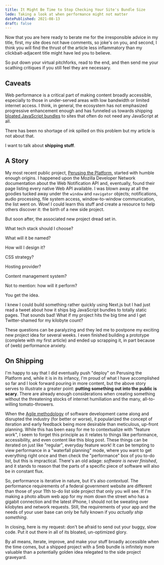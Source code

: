 ```yaml
---
title: It Might Be Time to Stop Checking Your Site's Bundle Size
lede: Taking a look at when performance might not matter
datePublished: 2021-08-13
draft: false
---
```


Now that you are here ready to berate me for the irresponsible advice in my title, first, my site does not have comments, so joke's on you, and second, I think you will find the thrust of the article less inflammatory than my clickbait-adjacent title might have led you to believe.

So put down your virtual pitchforks, read to the end, and then send me your scathing critiques if you still feel they are necessary.

## Caveats

Web performance is a critical part of making content broadly accessible, especially to those in under-served areas with low bandwidth or limited internet access. I think, in general, the ecosystem has not emphasized progressive enhancement enough and has funneled us towards shipping [bloated JavaScript bundles](https://twitter.com/n_moore/status/1415067187446960129?s=20) to sites that often do not need any JavaScript at all.

There has been no shortage of ink spilled on this problem but my article is not about that.

I want to talk about **shipping stuff**.

## A Story

My most recent public project, [Perusing the Platform,](https://perusingtheplatform.com) started with humble enough origins. I happened upon the Mozilla Developer Network documentation about the Web Notification API and, eventually, found their page listing every native Web API available. I was blown away at all the goodies tucked away under the `window` and `navigator` objects; notifications, audio processing, file system access, window-to-window communication, the list went on. Wow! I could learn this stuff and create a resource to help others discover it: the birth of a new side project.

But soon after, the associated new project dread set in.

What tech stack should I choose?

What will it be named?

How will I design it?

CSS strategy?

Hosting provider?

Content management system?

Not to mention: how will it perform?

You get the idea.

I knew I could build something rather quickly using Next.js but I had just read a tweet about how it ships big JavaScript bundles to totally static pages. That sounds bad! What if my project hits the big time and I get Twitter-shamed for my kilobyte count?

These questions can be paralyzing and they led me to postpone my exciting new project idea for several weeks. I even finished building a prototype (complete with my first article) and ended up scrapping it, in part because of (web) performance anxiety.

## On Shipping

I'm happy to say that I did eventually push "deploy" on Perusing the Platform and, while it is in its infancy, I'm proud of what I have accomplished so far and I look forward pouring in more content, but the above story serves to illustrate a greater point: **putting something out into the public is scary**. There are already enough considerations when creating something without the threatening stocks of internet humiliation and the many, all-to-willing tomato-throwers.

When the [Agile methodology](https://en.wikipedia.org/wiki/Agile_software_development) of software development came along and disrupted the industry (for better or worse), it popularized the concept of iteration and early feedback being more desirable than meticulous, up-front planning. While this has been easy for me to contextualize with "feature work", I seem to forget this principle as it relates to things like performance, accessibility, and even content like this blog post. These things can be iterated on just like "regular", everyday feature work! It can be tempting to view performance in a "waterfall planning" mode, where you want to get everything right once and then check the "performance" box of you to-do list, but this is impractical. There's an old adage: _software is never finished_, and it stands to reason that the parts of a specific piece of software will also be in constant flux.

So, performance is iterative in nature, but it's also _contextual_. The performance requirements of a federal government website are different than those of your 11th to-do list side project that only you will see. If I'm making a photo album web app for my mom down the street who has a gigabit connection and the latest iPhone, I should not be sweating over kilobytes and network requests. Still, the requirements of your app and the needs of your user base can only be fully known if you _actually ship something_.

In closing, here is my request: don't be afraid to send out your buggy, slow code. Put it out there in all of its bloated, un-optimized glory.

By all means, iterate, improve, and make your stuff broadly accessible when the time comes, but a shipped project with a 5mb bundle is infinitely more valuable than a potentially golden idea relegated to the side project graveyard.
